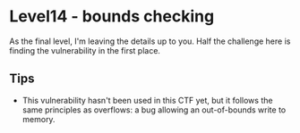 # Level14 - bounds checking
As the final level, I'm leaving the details up to you. Half the challenge here
is finding the vulnerability in the first place.

## Tips
- This vulnerability hasn't been used in this CTF yet, but it follows the same
  principles as overflows: a bug allowing an out-of-bounds write to memory.
